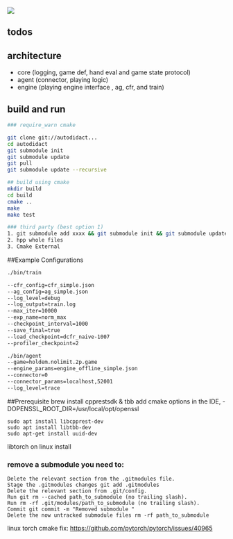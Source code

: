 ![](icon.jpg?raw=true)

## todos

## architecture
- core (logging, game def, hand eval and game state protocol)
- agent (connector, playing logic)
- engine (playing engine interface , ag, cfr, and train)

## build and run
```bash
### require_warn cmake 

git clone git://autodidact...
cd autodidact
git submodule init
git submodule update
git pull
git submodule update --recursive

## build using cmake
mkdir build
cd build
cmake ..
make
make test

### third party (best option 1)
1. git submodule add xxxx && git submodule init && git submodule update
2. hpp whole files
3. Cmake External
```

##Example Configurations
```bash
./bin/train

--cfr_config=cfr_simple.json
--ag_config=ag_simple.json
--log_level=debug
--log_output=train.log
--max_iter=10000
--exp_name=norm_max
--checkpoint_interval=1000
--save_final=true
--load_checkpoint=dcfr_naive-1007
--profiler_checkpoint=2 

./bin/agent
--game=holdem.nolimit.2p.game
--engine_params=engine_offline_simple.json
--connector=0
--connector_params=localhost,52001
--log_level=trace

```

##Prerequisite
brew install cpprestsdk & tbb
add cmake options in the IDE, -DOPENSSL_ROOT_DIR=/usr/local/opt/openssl
```$xslt
sudo apt install libcpprest-dev
sudo apt install libtbb-dev
sudo apt-get install uuid-dev
```
libtorch on linux install

### remove a submodule you need to:
```$xslt
Delete the relevant section from the .gitmodules file.
Stage the .gitmodules changes git add .gitmodules
Delete the relevant section from .git/config.
Run git rm --cached path_to_submodule (no trailing slash).
Run rm -rf .git/modules/path_to_submodule (no trailing slash).
Commit git commit -m "Removed submodule "
Delete the now untracked submodule files rm -rf path_to_submodule
```

linux torch cmake fix: https://github.com/pytorch/pytorch/issues/40965

